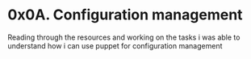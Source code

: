 # 0x0A. Configuration management

Reading through the resources and working on the tasks i was able to understand
how i can use puppet for configuration management
